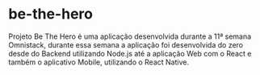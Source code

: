# be-the-hero

Projeto Be The Hero é uma aplicação desenvolvida durante a 11ª semana Omnistack, durante essa semana a aplicação foi desenvolvida do zero desde do Backend utilizando Node.js até a aplicação Web com o React e também o aplicativo Mobile, utilizando o React Native.
